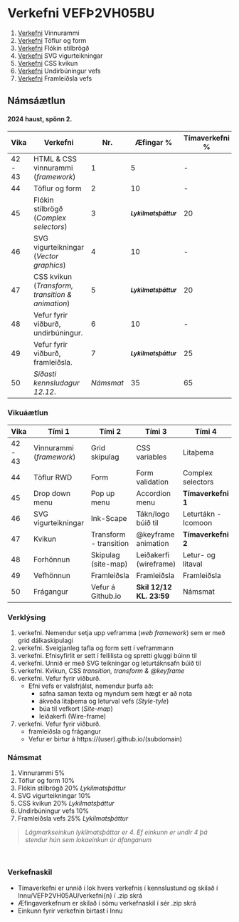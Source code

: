 #  Verkefni VEFÞ2VH05BU

1. [Verkefni](Verkefni-1/) Vinnurammi 
2. [Verkefni](Verkefni-2/) Töflur og form
3. [Verkefni](Verkefni-3/) Flókin stílbrögð
4. [Verkefni](Verkefni-4/) SVG vigurteikningar
5. [Verkefni](Verkefni-5/) CSS kvikun
6. [Verkefni](Verkefni-6/) Undirbúningur vefs
7. [Verkefni](Verkefni-7/) Framleiðsla vefs

## Námsáætlun

#### 2024 haust, spönn 2.

| Vika  | Verkefni  | Nr. | Æfingar % | Tímaverkefni % |
|---|---|---|---|---|
| 42 - 43  | HTML & CSS vinnurammi (_framework_)  | 1 | 5 | - |
| 44  | Töflur og form  | 2 |  10| - |  
| 45  | Flókin stílbrögð (_Complex selectors_) | 3 | <sub> **_Lykilmatsþáttur_** </sub>  | 20 |
| 46  | SVG vigurteikningar (_Vector graphics_) | 4 | 10 | - |
| 47  | CSS kvikun (_Transform, transition & animation_) | 5 |  <sub> **_Lykilmatsþáttur_** </sub>  | 20 |
| 48  | Vefur fyrir viðburð, undirbúningur. | 6 | 10 | -  |
| 49 | Vefur fyrir viðburð, framleiðsla. | 7 | <sub> **_Lykilmatsþáttur_** </sub>  | 25  |
| 50 | _Síðasti kennsludagur 12.12_. | _Námsmat_  | 35 | 65  |

### Vikuáætlun

| Vika | Tími 1  | Tími 2 | Tími 3 | Tími 4 | 
| --- | --- | --- | --- | --- | 
| 42 - 43 | Vinnurammi (_framework_) | Grid skipulag | CSS variables | Litaþema | 
| 44 | Töflur RWD | Form | Form validation | Complex selectors |
| 45 |  Drop down menu | Pop up menu | Accordion menu | **Tímaverkefni 1** |  
| 46 | SVG vigurteikningar | Ink-Scape | Tákn/logo búið til | Leturtákn - Icomoon | 
| 47 | Kvikun | Transform - transition | @keyframe animation | **Tímaverkefni 2** |
| 48 | Forhönnun | Skipulag (site-map) | Leiðakerfi (wireframe) | Letur- og litaval |
| 49 | Vefhönnun | Framleiðsla | Framleiðsla |  Framleiðsla |  
| 50 | Frágangur | Vefur á Github.io | **Skil 12/12 KL. 23:59** | Námsmat |

### Verklýsing

1. verkefni. Nemendur setja upp veframma (_web framework_) sem er með grid dálkaskipulagi
1. verkefni. Sveigjanleg tafla og form sett í veframmann
1. verkefni. Efnisyfirlit er sett í fellilista og spretti gluggi búinn til 
1. verkefni. Unnið er með SVG teikningar og leturtáknsafn búið til 
1. verkefni. Kvikun, CSS _transition, transform & @keyframe_ 
1. verkefni. Vefur fyrir viðburð. 
   * Efni vefs er valsfrjálst, nemendur þurfa að:
      * safna saman texta og myndum sem hægt er að nota
      * ákveða litaþema og leturval vefs (_Style-tyle_)
      * búa til vefkort (_Site-map_) 
      * leiðakerfi (Wire-frame)
1. verkefni. Vefur fyrir viðburð. 
      * framleiðsla og frágangur
      * Vefur er birtur á https://(user).github.io/(subdomain)

 ### Námsmat

1. Vinnurammi 5%
2. Töflur og form 10% 
3. Flókin stílbrögð 20% _Lykilmatsþáttur_
4. SVG vigurteikningar 10%
5. CSS kvikun 20% _Lykilmatsþáttur_ 
6. Undirbúningur vefs 10% 
7. Framleiðsla vefs 25% _Lykilmatsþáttur_

> _Lágmarkseinkun lykilmatsþáttar er 4. Ef einkunn er undir 4 þá stendur hún sem lokaeinkun úr áfanganum_

<p>&nbsp;</p>

### Verkefnaskil 

-  Tímaverkefni er unnið í lok hvers verkefnis í kennslustund og skilað í Innu/VEFÞ2VH05AU/verkefni{n} í .zip skrá
-  Æfingaverkefnum er skilað í sömu verkefnaskil í sér .zip skrá
-  Einkunn fyrir verkefnin birtast í Innu
   

